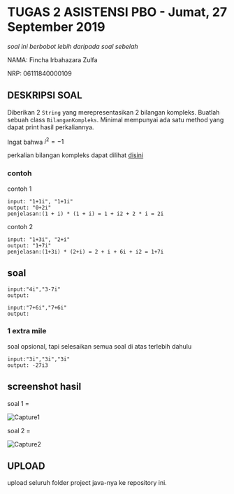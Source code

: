 # TUGAS 2 ASISTENSI PBO - Jumat, 27 September 2019
*soal ini berbobot lebih daripada soal sebelah*

NAMA: Fincha Irbahazara Zulfa

NRP: 06111840000109


## DESKRIPSI SOAL
Diberikan 2 `String` yang merepresentasikan 2 bilangan kompleks.
Buatlah sebuah class `BilanganKompleks`. Minimal mempunyai ada satu method yang dapat print hasil perkaliannya.

Ingat bahwa $i^2=-1$

perkalian bilangan kompleks dapat dilihat [disini](https://www.khanacademy.org/math/algebra2/x2ec2f6f830c9fb89:complex/x2ec2f6f830c9fb89:complex-mul/a/multiplying-complex-numbers)

### contoh
contoh 1
```
input: "1+1i", "1+1i"
output: "0+2i"
penjelasan:(1 + i) * (1 + i) = 1 + i2 + 2 * i = 2i
```

contoh 2
```
input: "1+3i", "2+i"
output: "1+7i"
penjelasan:(1+3i) * (2+i) = 2 + i + 6i + i2 = 1+7i
```

## soal
```
input:"4i","3-7i"
output:
```

```
input:"7+6i","7+6i"
output:
```

### 1 extra mile
soal opsional, tapi selesaikan semua soal di atas terlebih dahulu
```
input:"3i","3i","3i"
output: -27i3
```

## screenshot hasil
soal 1 = 

![Capture1](https://user-images.githubusercontent.com/56105862/66188608-e3fb2e00-e6b1-11e9-8886-89fdd0774ec5.PNG)

soal 2 = 

![Capture2](https://user-images.githubusercontent.com/56105862/66188613-e9587880-e6b1-11e9-8304-2feddd342916.PNG)

## UPLOAD
upload seluruh folder project java-nya ke repository ini.
